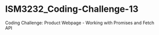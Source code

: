 # ISM3232_Coding-Challenge-13
Coding Challenge: Product Webpage - Working with Promises and Fetch API
